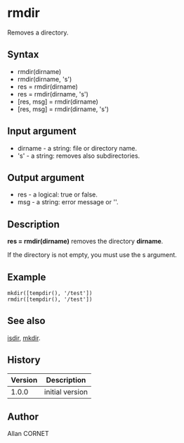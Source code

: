 

# rmdir

Removes a directory.

## Syntax

- rmdir(dirname)
- rmdir(dirname, 's')
- res = rmdir(dirname)
- res = rmdir(dirname, 's')
- [res, msg] = rmdir(dirname)
- [res, msg] = rmdir(dirname, 's')

## Input argument

 - dirname - a string: file or directory name.
 - 's' - a string: removes also subdirectories.

## Output argument

 - res - a logical: true or false.
 - msg - a string: error message or ''.

## Description


  <p><b>res = rmdir(dirname)</b> removes the directory <b>dirname</b>.</p>
  <p>If the directory is not empty, you must use the s argument.</p>


## Example

```Nelson
mkdir([tempdir(), '/test'])
rmdir([tempdir(), '/test'])
```

## See also

[isdir](isdir.md), [mkdir](mkdir.md).
## History

|Version|Description|
|------|------|
|1.0.0|initial version|


## Author

Allan CORNET



